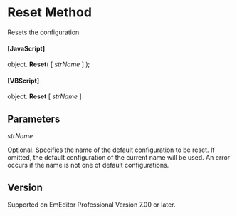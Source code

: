 # Reset Method

Resets the configuration.

#### \[JavaScript\]

object. **Reset**( \[ _strName_ \] );

#### \[VBScript\]

object. **Reset** \[ _strName_ \]

## Parameters

_strName_

Optional. Specifies the name of the default configuration to be reset. If omitted, the default configuration of the current name will be used. An error occurs if the name is not one of default configurations.

## Version

Supported on EmEditor Professional Version 7.00 or later.